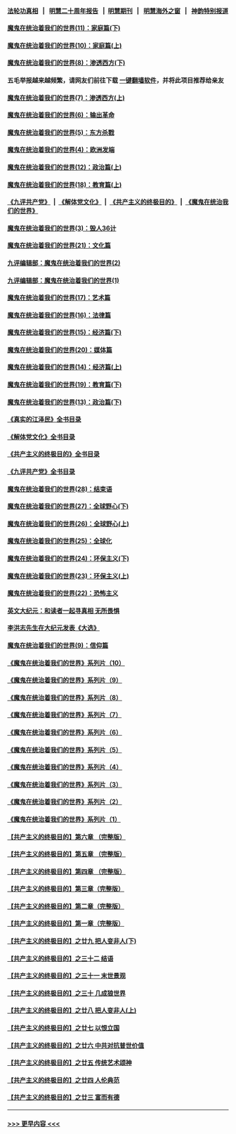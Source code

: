 #### [法轮功真相](https://github.com/gfw-breaker/truth/blob/master/README.md?t=0) &nbsp;&nbsp;|&nbsp;&nbsp; [明慧二十周年报告](https://github.com/gfw-breaker/mh-reports/blob/master/README.md?t=0) &nbsp;&nbsp;|&nbsp;&nbsp;[明慧期刊](https://github.com/gfw-breaker/mh-qikan) &nbsp;&nbsp;|&nbsp;&nbsp; [明慧海外之窗](https://github.com/gfw-breaker/mh-news/blob/master/README.md?t=0) &nbsp;&nbsp;|&nbsp;&nbsp; [神韵特别报道](https://github.com/gfw-breaker/mh-news/blob/master/shenyun.md?t=0)
#### [魔鬼在统治着我们的世界(11)：家庭篇(下)](../pages/nsc422/n10440961.md?t=12090201) 
#### [魔鬼在统治着我们的世界(10)：家庭篇(上)](../pages/nsc422/n10435448.md?t=12090201) 
#### [魔鬼在统治着我们的世界(8)：渗透西方(下)](../pages/nsc422/n10429603.md?t=12090201) 
#### 五毛举报越来越频繁，请网友们前往下载 [一键翻墙软件](https://github.com/gfw-breaker/ssr-accounts)，并将此项目推荐给亲友
#### [魔鬼在统治着我们的世界(7)：渗透西方(上)](../pages/nsc422/n10426013.md?t=12090201) 
#### [魔鬼在统治着我们的世界(6)：输出革命](../pages/nsc422/n10421536.md?t=12090201) 
#### [魔鬼在统治着我们的世界(5)：东方杀戮](../pages/nsc422/n10417707.md?t=12090201) 
#### [魔鬼在统治着我们的世界(4)：欧洲发端](../pages/nsc422/n10414890.md?t=12090201) 
#### [魔鬼在统治着我们的世界(12)：政治篇(上)](../pages/nsc422/n10444576.md?t=12090201) 
#### [魔鬼在统治着我们的世界(18)：教育篇(上)](../pages/nsc422/n10526970.md?t=12090201) 
#### [《九评共产党》](https://github.com/begood0513/9ping.md/blob/master/README.md) &nbsp;|&nbsp; [《解体党文化》](../../../../jtdwh.md/blob/master/README.md)  &nbsp;|&nbsp; [《共产主义的终极目的》](../../../../gczydzjmd.md/blob/master/README.md) &nbsp;|&nbsp; [《魔鬼在统治我们的世界》](../../../../mgztzwmdsj.md/blob/master/README.md) 
#### [魔鬼在统治着我们的世界(3)：毁人36计](../pages/nsc422/n10411583.md?t=12090201) 
#### [魔鬼在统治着我们的世界(21)：文化篇](../pages/nsc422/n10597706.md?t=12090201) 
#### [九评编辑部：魔鬼在统治着我们的世界(2)](../pages/nsc422/n10410036.md?t=12090201) 
#### [九评编辑部：魔鬼在统治着我们的世界(1)](../pages/nsc422/n10406825.md?t=12090201) 
#### [魔鬼在统治着我们的世界(17)：艺术篇](../pages/nsc422/n10499093.md?t=12090201) 
#### [魔鬼在统治着我们的世界(16)：法律篇](../pages/nsc422/n10485969.md?t=12090201) 
#### [魔鬼在统治着我们的世界(15)：经济篇(下)](../pages/nsc422/n10469975.md?t=12090201) 
#### [魔鬼在统治着我们的世界(20)：媒体篇](../pages/nsc422/n10586579.md?t=12090201) 
#### [魔鬼在统治着我们的世界(14)：经济篇(上)](../pages/nsc422/n10457370.md?t=12090201) 
#### [魔鬼在统治着我们的世界(19)：教育篇(下)](../pages/nsc422/n10564808.md?t=12090201) 
#### [魔鬼在统治着我们的世界(13)：政治篇(下)](../pages/nsc422/n10448270.md?t=12090201) 
#### [《真实的江泽民》全书目录](../pages/nsc422/n13721399.md?t=12090201) 
#### [《解体党文化》全书目录](../pages/nsc422/n13721157.md?t=12090201) 
#### [《共产主义的终极目的》全书目录](../pages/nsc422/n13721048.md?t=12090201) 
#### [《九评共产党》全书目录](../pages/nsc422/n13708085.md?t=12090201) 
#### [魔鬼在统治着我们的世界(28)：结束语](../pages/nsc422/n10936246.md?t=12090201) 
#### [魔鬼在统治着我们的世界(27)：全球野心(下)](../pages/nsc422/n10928319.md?t=12090201) 
#### [魔鬼在统治着我们的世界(26)：全球野心(上)](../pages/nsc422/n10900318.md?t=12090201) 
#### [魔鬼在统治着我们的世界(25)：全球化](../pages/nsc422/n10788205.md?t=12090201) 
#### [魔鬼在统治着我们的世界(24)：环保主义(下)](../pages/nsc422/n10695307.md?t=12090201) 
#### [魔鬼在统治着我们的世界(23)：环保主义(上)](../pages/nsc422/n10688613.md?t=12090201) 
#### [魔鬼在统治着我们的世界(22)：恐怖主义](../pages/nsc422/n10614727.md?t=12090201) 
#### [英文大纪元：和读者一起寻真相 无所畏惧](../pages/nsc422/n12542027.md?t=12090201) 
#### [李洪志先生在大纪元发表《大选》](../pages/nsc422/n12534746.md?t=12090201) 
#### [魔鬼在统治着我们的世界(9)：信仰篇](../pages/nsc422/n10432159.md?t=12090201) 
#### [《魔鬼在统治着我们的世界》系列片（10）](../pages/nsc422/n12292670.md?t=12090201) 
#### [《魔鬼在统治着我们的世界》系列片（9）](../pages/nsc422/n12290859.md?t=12090201) 
#### [《魔鬼在统治着我们的世界》系列片（8）](../pages/nsc422/n12287445.md?t=12090201) 
#### [《魔鬼在统治着我们的世界》系列片（7）](../pages/nsc422/n12283425.md?t=12090201) 
#### [《魔鬼在统治着我们的世界》系列片（6）](../pages/nsc422/n12282314.md?t=12090201) 
#### [《魔鬼在统治着我们的世界》系列片（5）](../pages/nsc422/n12281419.md?t=12090201) 
#### [《魔鬼在统治着我们的世界》系列片（4）](../pages/nsc422/n12274024.md?t=12090201) 
#### [《魔鬼在统治着我们的世界》系列片（3）](../pages/nsc422/n12271322.md?t=12090201) 
#### [《魔鬼在统治着我们的世界》系列片（2）](../pages/nsc422/n12269049.md?t=12090201) 
#### [《魔鬼在统治着我们的世界》系列片（1）](../pages/nsc422/n12267575.md?t=12090201) 
#### [【共产主义的终极目的】第六章 （完整版）](../pages/nsc422/n11428913.md?t=12090201) 
#### [【共产主义的终极目的】第五章 （完整版）](../pages/nsc422/n11428912.md?t=12090201) 
#### [【共产主义的终极目的】第四章 （完整版）](../pages/nsc422/n11428907.md?t=12090201) 
#### [【共产主义的终极目的】第三章（完整版）](../pages/nsc422/n11428848.md?t=12090201) 
#### [【共产主义的终极目的】第二章（完整版）](../pages/nsc422/n11428831.md?t=12090201) 
#### [【共产主义的终极目的】第一章（完整版）](../pages/nsc422/n11417651.md?t=12090201) 
#### [【共产主义的终极目的】之廿九 把人变非人(下)](../pages/nsc422/n11344140.md?t=12090201) 
#### [【共产主义的终极目的】之三十二 结语](../pages/nsc422/n11360535.md?t=12090201) 
#### [【共产主义的终极目的】之三十一 末世景观](../pages/nsc422/n11351129.md?t=12090201) 
#### [【共产主义的终极目的】之三十 几成狼世界](../pages/nsc422/n11348280.md?t=12090201) 
#### [【共产主义的终极目的】之廿八 把人变非人(上)](../pages/nsc422/n11340492.md?t=12090201) 
#### [【共产主义的终极目的】之廿七 以恨立国](../pages/nsc422/n11336944.md?t=12090201) 
#### [【共产主义的终极目的】之廿六 中共对抗普世价值](../pages/nsc422/n11324785.md?t=12090201) 
#### [【共产主义的终极目的】之廿五 传统艺术颂神](../pages/nsc422/n11296396.md?t=12090201) 
#### [【共产主义的终极目的】之廿四 人伦典范](../pages/nsc422/n11296397.md?t=12090201) 
#### [【共产主义的终极目的】之廿三 富而有德](../pages/nsc422/n11283598.md?t=12090201) 

----
#### [ >>> 更早内容 <<< ](../indexes/nsc422-earlier.md)
